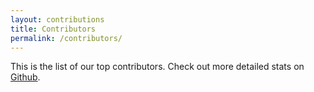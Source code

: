 ```yaml
---
layout: contributions
title: Contributors
permalink: /contributors/
---
```


This is the list of our top contributors. Check out more detailed stats on [Github][github].

[github]: https://github.com/leetspeek-tunisia/leetspeek-tunisia.github.io/contributors
